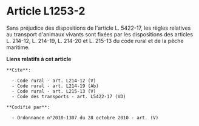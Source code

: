 # Article L1253-2

Sans préjudice des dispositions de l'article L. 5422-17, les règles relatives au transport d'animaux vivants sont fixées par
les dispositions des articles L. 214-12, L. 214-19, L. 214-20 et L. 215-13 du code rural et de la pêche maritime.

**Liens relatifs à cet article**

	**Cite**:

	  - Code rural - art. L214-12 (V)
	  - Code rural - art. L214-19 (Ab)
	  - Code rural - art. L215-13 (V)
	  - Code des transports - art. L5422-17 (VD)

	**Codifié par**:

	  - Ordonnance n°2010-1307 du 28 octobre 2010 - art. (V)
